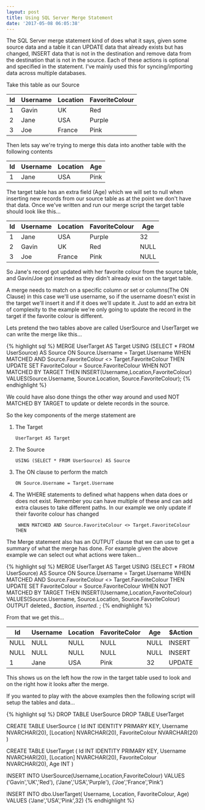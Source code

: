 ```yaml
---
layout: post
title: Using SQL Server Merge Statement
date: '2017-05-08 06:05:38'
---
```

The SQL Server merge statement kind of does what it says, given some source data and a table it can UPDATE data that already exists but has changed, INSERT data that is not in the destination and remove data from the destination that is not in the source. Each of these actions is optional and specified in the statement. I've mainly used this for syncing/importing  data across multiple databases.

Take this table as our Source

| Id | Username | Location | FavoriteColour |
| --- | --- | --- | --- |
| 1 | Gavin | UK | Red |
| 2 | Jane | USA | Purple |
| 3 | Joe | France | Pink |

Then lets say we're trying to merge this data into another table with the following contents

| Id | Username | Location | Age |
| --- | --- | --- | --- |
| 1 | Jane | USA | Pink | 32 |

The target table has an extra field (Age) which we will set to null when inserting new records from our source table as at the point we don't have that data. Once we've written and run our merge script the target table should look like this...

| Id | Username | Location | FavoriteColour |Age |
| --- | --- | --- | --- | --- |
| 1 | Jane | USA | Purple | 32 |
| 2 | Gavin | UK | Red | NULL |
| 3 | Joe | France | Pink | NULL |

So Jane's record got updated with her favorite colour from the source table, and Gavin/Joe got inserted as they didn't already exist on the target table.

A merge needs to match on a specific column or set or columns(The ON Clause) in this case we'll use username, so if the username doesn't exist in the target we'll insert it and if it does we'll update it. Just to add an extra bit of complexity to the example we're only going to update the record in the target if the favorite colour is different. 

Lets pretend the two tables above are called UserSource and UserTarget we can write the merge like this...

{% highlight sql %}
MERGE
    UserTarget AS Target
    USING (SELECT * FROM UserSource) AS Source
	ON Source.Username = Target.Username
WHEN MATCHED AND Source.FavoriteColour <> Target.FavoriteColour THEN
    UPDATE SET FavoriteColour = Source.FavoriteColour
WHEN NOT MATCHED BY TARGET THEN
    INSERT(Username,Location,FavoriteColour)
    VALUES(Source.Username, Source.Location, Source.FavoriteColour);
{% endhighlight %}

We could have also done things the other way around and used NOT MATCHED BY TARGET to update or delete records in the source. 

So the key components of the merge statement are

1. The Target

    ``` UserTarget AS Target ```
2. The Source
    
    ``` USING (SELECT * FROM UserSource) AS Source ```
3. The ON clause to perform the match

    ``` ON Source.Username = Target.Username ```
4. The WHERE statements to defined what happens when data does or does not exist. Remember you can have multiple of these and can add extra clauses to take different paths. In our example we only update if their favorite colour has changed
    
    ``` WHEN MATCHED AND Source.FavoriteColour <> Target.FavoriteColour THEN```

The Merge statement also has an OUTPUT clause that we can use to get a summary of what the merge has done. For example given the above example we can select out what actions were taken...

{% highlight sql %}
MERGE
    UserTarget AS Target
    USING (SELECT * FROM UserSource) AS Source
	ON Source.Username = Target.Username
WHEN MATCHED AND Source.FavoriteColour <> Target.FavoriteColour THEN
    UPDATE SET FavoriteColour = Source.FavoriteColour
WHEN NOT MATCHED BY TARGET THEN
    INSERT(Username,Location,FavoriteColour)
    VALUES(Source.Username, Source.Location, Source.FavoriteColour)
 OUTPUT deleted.*, $action, inserted.* ;
{% endhighlight %}

From that we get this...

| Id | Username | Location | FavoriteColor | Age | $Action | Id | Username | Location | FavoriteColour | Age |
| --- | --- | --- | --- | --- | --- | --- | --- | --- | --- | --- |
| NULL | NULL | NULL | NULL | NULL | INSERT | 2 | Gavin | UK | Red | NULL |
| NULL | NULL | NULL | NULL | NULL | INSERT | 3 | Joe | France | Pink | NULL |
| 1 | Jane | USA | Pink | 32 | UPDATE | 1 | Jane | USA | Purple | 32 |

This shows us on the left how the row in the target table used to look and on the right how it looks after the merge.

If you wanted to play with the above examples then the following script will setup the tables and data...

{% highlight sql %}
DROP TABLE UserSource
DROP TABLE UserTarget

CREATE TABLE UserSource
(
    Id INT IDENTITY PRIMARY KEY,
    Username NVARCHAR(20),
    [Location] NVARCHAR(20),
    FavoriteColour NVARCHAR(20)
)

CREATE TABLE UserTarget
(
    Id INT IDENTITY PRIMARY KEY,
    Username NVARCHAR(20),
    [Location] NVARCHAR(20),
    FavoriteColour NVARCHAR(20),
    Age INT
)

INSERT INTO UserSource(Username,Location,FavoriteColour)
VALUES
    ('Gavin','UK','Red'),
    ('Jane','USA','Purple'),
    ('Joe','France','Pink')

INSERT INTO dbo.UserTarget( Username, Location, FavoriteColour, Age)
VALUES
    ('Jane','USA','Pink',32)
{% endhighlight %}